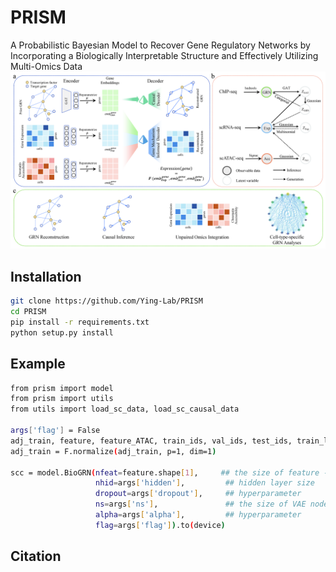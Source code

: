 # PRISM
A Probabilistic Bayesian Model to Recover Gene Regulatory Networks by Incorporating a Biologically Interpretable Structure and Effectively Utilizing Multi-Omics Data
![The framework of PRISM](https://github.com/Ying-Lab/PRISM/blob/main/Figure1.jpg)

Installation
-----

```bash
git clone https://github.com/Ying-Lab/PRISM
cd PRISM
pip install -r requirements.txt 
python setup.py install

```

Example
-----
```bash
from prism import model
from prism import utils
from utils import load_sc_data, load_sc_causal_data

args['flag'] = False
adj_train, feature, feature_ATAC, train_ids, val_ids, test_ids, train_labels, val_labels, test_labels = load_sc_data(Expression_data_path, Genescore_data_path, label_path)
adj_train = F.normalize(adj_train, p=1, dim=1)

scc = model.BioGRN(nfeat=feature.shape[1],     ## the size of feature -> cell num
                   nhid=args['hidden'],         ## hidden layer size
                   dropout=args['dropout'],     ## hyperparameter
                   ns=args['ns'],               ## the size of VAE node embedding 
                   alpha=args['alpha'],         ## hyperparameter
                   flag=args['flag']).to(device)

```


Citation
-----
